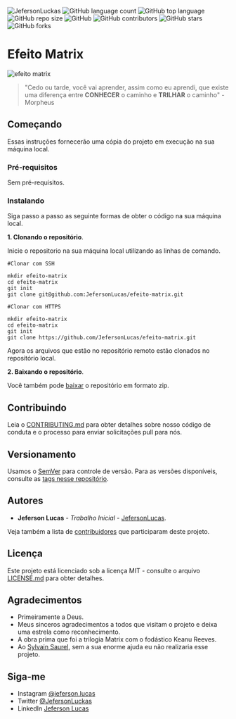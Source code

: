 ![JefersonLuckas](https://img.shields.io/badge/Jeferson%20Lucas-Efeito%20Matrix-green)
![GitHub language count](https://img.shields.io/github/languages/count/JefersonLucas/efeito-matrix)
![GitHub top language](https://img.shields.io/github/languages/top/JefersonLucas/efeito-matrix)
![GitHub repo size](https://img.shields.io/github/repo-size/JefersonLucas/efeito-matrix)
![GitHub](https://img.shields.io/github/license/JefersonLucas/efeito-matrix)
![GitHub contributors](https://img.shields.io/github/contributors/JefersonLucas/efeito-matrix)
![GitHub stars](https://img.shields.io/github/stars/JefersonLucas/efeito-matrix?style=social)
![GitHub forks](https://img.shields.io/github/forks/JefersonLucas/efeito-matrix?style=social)

# Efeito Matrix

![efeito matrix](https://user-images.githubusercontent.com/39635734/82733390-d26ea100-9ce9-11ea-8c9e-e66e80e7d83b.gif)

> "Cedo ou tarde, você vai aprender, assim como eu aprendi, que existe uma diferença entre **CONHECER** o caminho e **TRILHAR** o caminho" - Morpheus

## Começando

Essas instruções fornecerão uma cópia do projeto em execução na sua máquina local.

### Pré-requisitos

Sem pré-requisitos.

### Instalando
Siga passo a passo as seguinte formas de obter o código na sua máquina local.

**1. Clonando o repositório**.

Inicie o repositorio na sua máquina local utilizando as linhas de comando.

```Git
#Clonar com SSH

mkdir efeito-matrix
cd efeito-matrix
git init
git clone git@github.com:JefersonLucas/efeito-matrix.git
```

```Git
#Clonar com HTTPS 

mkdir efeito-matrix
cd efeito-matrix
git init
git clone https://github.com/JefersonLucas/efeito-matrix.git
```
Agora os arquivos que estão no repositório remoto estão clonados no repositório local.

**2. Baixando o repositório**.

Você também pode [baixar](https://github.com/JefersonLucas/efeito-matrix/archive/master.zip) o repositório em formato zip.

## Contribuindo

Leia o [CONTRIBUTING.md](https://github.com/JefersonLucas/efeito-matrix/blob/master/CONTRIBUTING.md) para obter detalhes sobre nosso código de conduta e o processo para enviar solicitações pull para nós.

## Versionamento

Usamos o [SemVer](https://semver.org/lang/pt-BR/) para controle de versão. Para as versões disponíveis, consulte as [tags nesse repositório](https://github.com/JefersonLucas/efeito-matrix/tags). 

## Autores

* **Jeferson Lucas** - *Trabalho Inicial* - [JefersonLucas](https://github.com/JefersonLucas).

Veja também a lista de [contribuidores](https://github.com/JefersonLucas/efeito-matrix/contributors) que participaram deste projeto.

## Licença

Este projeto está licenciado sob a licença MIT - consulte o arquivo [LICENSE.md](https://github.com/JefersonLucas/efeito-matrix/blob/master/LICENSE) para obter detalhes.

## Agradecimentos

* Primeiramente a Deus. 
* Meus sinceros agradecimentos a todos que visitam o projeto e deixa uma estrela como reconhecimento.
* A obra prima que foi a trilogia Matrix com o fodástico Keanu Reeves.
* Ao [Sylvain Saurel](https://play.google.com/store/apps/details?id=com.ssaurel.matrixeffect), sem a sua enorme ajuda eu não realizaria esse projeto.

## Siga-me

* Instagram [@jeferson.lucas](https://instagram.com/jeferson.luckas/)
* Twitter [@JefersonLuckas](https://twitter.com/JefersonLuckas)
* LinkedIn [Jeferson Lucas](https://www.linkedin.com/in/jeferson-lucas)